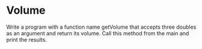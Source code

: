 # Volume
Write a program with a function name getVolume that accepts three doubles as an argument and return its volume. Call this method from the main and print the results.
